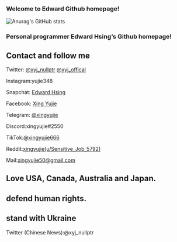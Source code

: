 ### Welcome to Edward Github homepage!
![Anurag's GitHub stats](https://github-readme-stats.vercel.app/api?username=xingyujie&show_icons=true&theme=radical)
### Personal programmer Edward Hsing‘s Github homepage!
## Contact and follow me
Twitter:
[@xyj_nullptr](https://twitter.com/xyj_nullptr?t=jT2-rH9MM8hvujhyEokTMw&s=09)
[@xyj_offical](https://twitter.com/xyj_offical?t=DkCinU_dYswiFrwUCma9Yw&s=09)

Instagram:yujie348 

Snapchat: [Edward Hsing](https://www.snapchat.com/add/xingyujie50?share_id=XQ8dG5mh_CI&locale=en-US) 

Facebook: [Xing Yujie](https://www.facebook.com/xingyujie50) 

Telegram: [@xingyujie](https://t.me/xingyujie)

Discord:xingyujie#2550 

TikTok:[@xingyujie666](tiktok.com/@xingyujie666) 

Reddit:[xingyujie(u/Sensitive_Job_5792)](https://www.reddit.com/u/Sensitive_Job_5792?utm_medium=android_app&utm_source=share) 

Mail:xingyujie50@gmail.com

## Love USA, Canada, Australia and Japan. 
## defend human rights.
## stand with Ukraine 

Twitter (Chinese News):@xyj_nullptr
